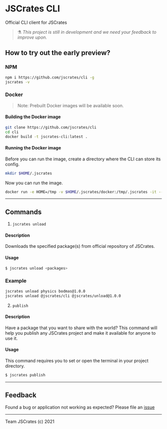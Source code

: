# JSCrates CLI

Official CLI client for JSCrates

> :alembic: _This project is still in development and we need your feedback to improve upon._

## How to try out the early preview?

### NPM

```bash
npm i https://github.com/jscrates/cli -g
jscrates -v
```

### Docker

> Note: Prebuilt Docker images will be available soon.

#### Building the Docker image

```bash
git clone https://github.com/jscrates/cli
cd cli
docker build -t jscrates-cli:latest .
```

#### Running the Docker image

Before you can run the image, create a directory where the CLI can store its config.

```bash
mkdir $HOME/.jscrates
```

Now you can run the image.

```bash
docker run -e HOME=/tmp -v $HOME/.jscrates/docker:/tmp/.jscrates -it --rm jscrates-cli:latest
```

---

## Commands

1. `jscrates unload`

#### Description

Downloads the specified package(s) from official repository of JSCrates.

#### Usage

```bash
$ jscrates unload <packages>
```

### Example

```bash
jscrates unload physics bodmas@1.0.0
jscrates unload @jscrates/cli @jscrates/unload@1.0.0
```

2. `publish`

#### Description

Have a package that you want to share with the world? This command will help you publish any JSCrates project and make it available for anyone to use it.

#### Usage

This command requires you to set or open the terminal in your project directory.

```bash
$ jscrates publish
```

---

## Feedback

Found a bug or application not working as expected?
Please file an [issue](https://github.com/jscrates/cli/issues/new)

---

Team JSCrates (c) 2021
